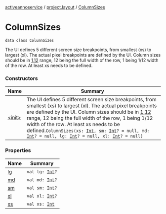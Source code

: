[activeannoservice](../../index.md) / [project.layout](../index.md) / [ColumnSizes](./index.md)

# ColumnSizes

`data class ColumnSizes`

The UI defines 5 different screen size breakpoints, from smallest (xs) to largest (xl). The actual pixel breakpoints
are defined by the UI. Column sizes should be in [1,12](#) range, 12 being the full width of the row, 1 being 1/12 width of the row.
At least xs needs to be defined.

### Constructors

| Name | Summary |
|---|---|
| [&lt;init&gt;](-init-.md) | The UI defines 5 different screen size breakpoints, from smallest (xs) to largest (xl). The actual pixel breakpoints are defined by the UI. Column sizes should be in [1,12](#) range, 12 being the full width of the row, 1 being 1/12 width of the row. At least xs needs to be defined.`ColumnSizes(xs: `[`Int`](https://kotlinlang.org/api/latest/jvm/stdlib/kotlin/-int/index.html)`, sm: `[`Int`](https://kotlinlang.org/api/latest/jvm/stdlib/kotlin/-int/index.html)`? = null, md: `[`Int`](https://kotlinlang.org/api/latest/jvm/stdlib/kotlin/-int/index.html)`? = null, lg: `[`Int`](https://kotlinlang.org/api/latest/jvm/stdlib/kotlin/-int/index.html)`? = null, xl: `[`Int`](https://kotlinlang.org/api/latest/jvm/stdlib/kotlin/-int/index.html)`? = null)` |

### Properties

| Name | Summary |
|---|---|
| [lg](lg.md) | `val lg: `[`Int`](https://kotlinlang.org/api/latest/jvm/stdlib/kotlin/-int/index.html)`?` |
| [md](md.md) | `val md: `[`Int`](https://kotlinlang.org/api/latest/jvm/stdlib/kotlin/-int/index.html)`?` |
| [sm](sm.md) | `val sm: `[`Int`](https://kotlinlang.org/api/latest/jvm/stdlib/kotlin/-int/index.html)`?` |
| [xl](xl.md) | `val xl: `[`Int`](https://kotlinlang.org/api/latest/jvm/stdlib/kotlin/-int/index.html)`?` |
| [xs](xs.md) | `val xs: `[`Int`](https://kotlinlang.org/api/latest/jvm/stdlib/kotlin/-int/index.html) |
